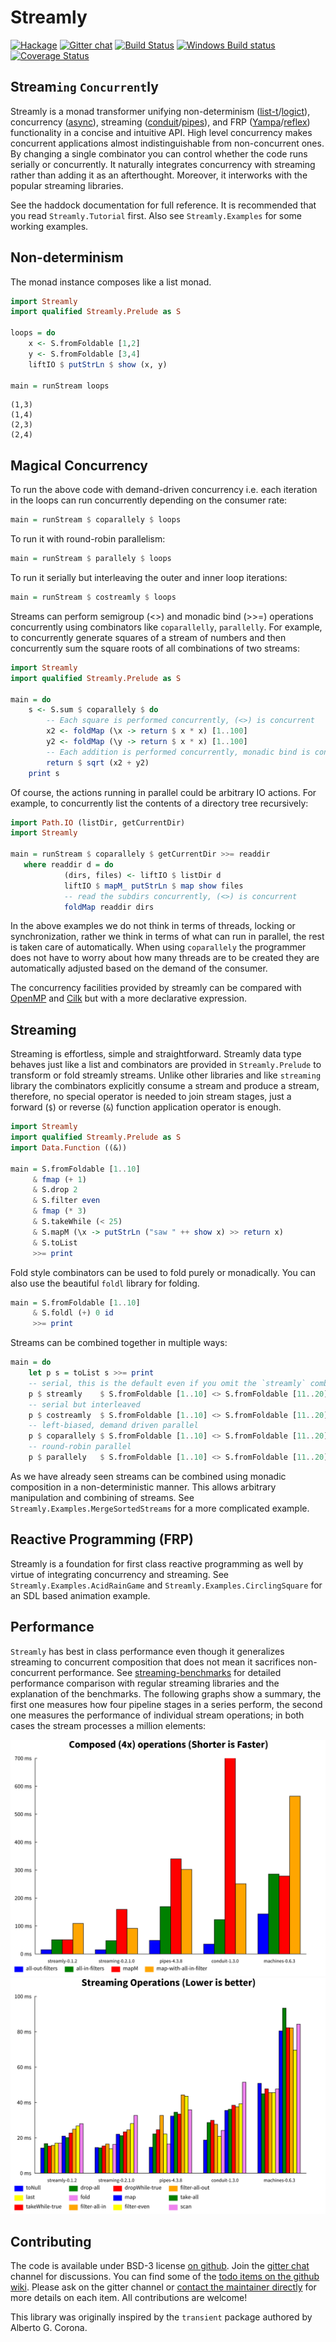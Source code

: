 # Streamly

[![Hackage](https://img.shields.io/hackage/v/streamly.svg?style=flat)](https://hackage.haskell.org/package/streamly)
[![Gitter chat](https://badges.gitter.im/composewell/gitter.svg)](https://gitter.im/composewell/streamly)
[![Build Status](https://travis-ci.org/composewell/streamly.svg?branch=master)](https://travis-ci.org/composewell/streamly)
[![Windows Build status](https://ci.appveyor.com/api/projects/status/ajxg0c79raou9ned?svg=true)](https://ci.appveyor.com/project/harendra-kumar/streamly)
[![Coverage Status](https://coveralls.io/repos/composewell/streamly/badge.svg?branch=master&service=github)](https://coveralls.io/github/composewell/streamly?branch=master)

## Stream`ing` `Concurrent`ly

Streamly is a monad transformer unifying non-determinism
([list-t](https://hackage.haskell.org/package/list-t)/[logict](https://hackage.haskell.org/package/logict)),
concurrency ([async](https://hackage.haskell.org/package/async)),
streaming ([conduit](https://hackage.haskell.org/package/conduit)\/[pipes](https://hackage.haskell.org/package/pipes)),
and FRP ([Yampa](https://hackage.haskell.org/package/Yampa)\/[reflex](https://hackage.haskell.org/package/reflex))
functionality in a concise and intuitive API.
High level concurrency makes concurrent applications almost indistinguishable
from non-concurrent ones.  By changing a single combinator you can control
whether the code runs serially or concurrently.  It naturally integrates
concurrency with streaming rather than adding it as an afterthought.
Moreover, it interworks with the popular streaming libraries.

See the haddock documentation for full reference.  It is recommended that you
read `Streamly.Tutorial` first. Also see `Streamly.Examples` for some working
examples.

## Non-determinism

The monad instance composes like a list monad.

``` haskell
import Streamly
import qualified Streamly.Prelude as S

loops = do
    x <- S.fromFoldable [1,2]
    y <- S.fromFoldable [3,4]
    liftIO $ putStrLn $ show (x, y)

main = runStream loops
```
```
(1,3)
(1,4)
(2,3)
(2,4)
```

## Magical Concurrency

To run the above code with demand-driven concurrency i.e. each iteration in the
loops can run concurrently depending on the consumer rate:

``` haskell
main = runStream $ coparallely $ loops
```

To run it with round-robin parallelism:

``` haskell
main = runStream $ parallely $ loops
```

To run it serially but interleaving the outer and inner loop iterations:

``` haskell
main = runStream $ costreamly $ loops
```

Streams can perform semigroup (<>) and monadic bind (>>=) operations
concurrently using combinators like `coparallelly`, `parallelly`. For example,
to concurrently generate squares of a stream of numbers and then concurrently
sum the square roots of all combinations of two streams:

``` haskell
import Streamly
import qualified Streamly.Prelude as S

main = do
    s <- S.sum $ coparallely $ do
        -- Each square is performed concurrently, (<>) is concurrent
        x2 <- foldMap (\x -> return $ x * x) [1..100]
        y2 <- foldMap (\y -> return $ x * x) [1..100]
        -- Each addition is performed concurrently, monadic bind is concurrent
        return $ sqrt (x2 + y2)
    print s
```

Of course, the actions running in parallel could be arbitrary IO actions.  For
example, to concurrently list the contents of a directory tree recursively:

``` haskell
import Path.IO (listDir, getCurrentDir)
import Streamly

main = runStream $ coparallely $ getCurrentDir >>= readdir
   where readdir d = do
            (dirs, files) <- liftIO $ listDir d
            liftIO $ mapM_ putStrLn $ map show files
            -- read the subdirs concurrently, (<>) is concurrent
            foldMap readdir dirs
```

In the above examples we do not think in terms of threads, locking or
synchronization, rather we think in terms of what can run in parallel, the rest
is taken care of automatically. When using `coparallely` the programmer does
not have to worry about how many threads are to be created they are
automatically adjusted based on the demand of the consumer.

The concurrency facilities provided by streamly can be compared with
[OpenMP](https://en.wikipedia.org/wiki/OpenMP) and
[Cilk](https://en.wikipedia.org/wiki/Cilk) but with a more declarative
expression.

## Streaming

Streaming is effortless, simple and straightforward. Streamly data type behaves
just like a list and combinators are provided in `Streamly.Prelude` to
transform or fold streamly streams. Unlike other libraries and like `streaming`
library the combinators explicitly consume a stream and produce a stream,
therefore, no special operator is needed to join stream stages, just a forward
(`$`) or reverse (`&`) function application operator is enough.

```haskell
import Streamly
import qualified Streamly.Prelude as S
import Data.Function ((&))

main = S.fromFoldable [1..10]
     & fmap (+ 1)
     & S.drop 2
     & S.filter even
     & fmap (* 3)
     & S.takeWhile (< 25)
     & S.mapM (\x -> putStrLn ("saw " ++ show x) >> return x)
     & S.toList
     >>= print
```

Fold style combinators can be used to fold purely or monadically. You can also
use the beautiful `foldl` library for folding.

```haskell
main = S.fromFoldable [1..10]
     & S.foldl (+) 0 id
     >>= print
```

Streams can be combined together in multiple ways:

```haskell
main = do
    let p s = toList s >>= print
    -- serial, this is the default even if you omit the `streamly` combinator
    p $ streamly    $ S.fromFoldable [1..10] <> S.fromFoldable [11..20]
    -- serial but interleaved
    p $ costreamly  $ S.fromFoldable [1..10] <> S.fromFoldable [11..20]
    -- left-biased, demand driven parallel
    p $ coparallely $ S.fromFoldable [1..10] <> S.fromFoldable [11..20]
    -- round-robin parallel
    p $ parallely   $ S.fromFoldable [1..10] <> S.fromFoldable [11..20]
```

As we have already seen streams can be combined using monadic composition in a
non-deterministic manner. This allows arbitrary manipulation and combining of
streams. See `Streamly.Examples.MergeSortedStreams` for a more complicated
example.

## Reactive Programming (FRP)

Streamly is a foundation for first class reactive programming as well by virtue
of integrating concurrency and streaming. See `Streamly.Examples.AcidRainGame`
and `Streamly.Examples.CirclingSquare` for an SDL based animation example.

## Performance

`Streamly` has best in class performance even though it generalizes streaming
to concurrent composition that does not mean it sacrifices non-concurrent
performance. See
[streaming-benchmarks](https://github.com/composewell/streaming-benchmarks) for
detailed performance comparison with regular streaming libraries and the
explanation of the benchmarks. The following graphs show a summary, the first
one measures how four pipeline stages in a series perform, the second one
measures the performance of individual stream operations; in both cases the
stream processes a million elements:

![Composing Pipeline Stages](charts/comparative/ComposingPipelineStages.svg)
![All Operations at a Glance](charts/comparative/AllOperationsataGlance.svg)

## Contributing

The code is available under BSD-3 license
[on github](https://github.com/composewell/streamly). Join the
[gitter chat](https://gitter.im/composewell/streamly) channel for discussions.
You can find some of the
[todo items on the github wiki](https://github.com/composewell/streamly/wiki/Things-To-Do).
Please ask on the gitter channel or [contact the maintainer directly](mailto:harendra.kumar@gmail.com)
for more details on each item. All contributions are welcome!

This library was originally inspired by the `transient` package authored by
Alberto G. Corona.
